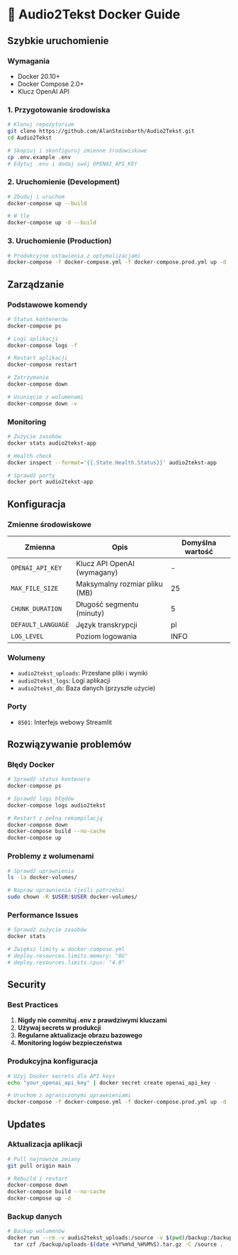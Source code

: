 # 🐳 Audio2Tekst Docker Guide

## Szybkie uruchomienie

### Wymagania
- Docker 20.10+
- Docker Compose 2.0+
- Klucz OpenAI API

### 1. Przygotowanie środowiska

```bash
# Klonuj repozytorium
git clone https://github.com/AlanSteinbarth/Audio2Tekst.git
cd Audio2Tekst

# Skopiuj i skonfiguruj zmienne środowiskowe
cp .env.example .env
# Edytuj .env i dodaj swój OPENAI_API_KEY
```

### 2. Uruchomienie (Development)

```bash
# Zbuduj i uruchom
docker-compose up --build

# W tle
docker-compose up -d --build
```

### 3. Uruchomienie (Production)

```bash
# Produkcyjne ustawienia z optymalizacjami
docker-compose -f docker-compose.yml -f docker-compose.prod.yml up -d
```

## Zarządzanie

### Podstawowe komendy

```bash
# Status kontenerów
docker-compose ps

# Logi aplikacji
docker-compose logs -f

# Restart aplikacji
docker-compose restart

# Zatrzymanie
docker-compose down

# Usunięcie z wolumenami
docker-compose down -v
```

### Monitoring

```bash
# Zużycie zasobów
docker stats audio2tekst-app

# Health check
docker inspect --format='{{.State.Health.Status}}' audio2tekst-app

# Sprawdź porty
docker port audio2tekst-app
```

## Konfiguracja

### Zmienne środowiskowe

| Zmienna | Opis | Domyślna wartość |
|---------|------|------------------|
| `OPENAI_API_KEY` | Klucz API OpenAI (wymagany) | - |
| `MAX_FILE_SIZE` | Maksymalny rozmiar pliku (MB) | 25 |
| `CHUNK_DURATION` | Długość segmentu (minuty) | 5 |
| `DEFAULT_LANGUAGE` | Język transkrypcji | pl |
| `LOG_LEVEL` | Poziom logowania | INFO |

### Wolumeny

- `audio2tekst_uploads`: Przesłane pliki i wyniki
- `audio2tekst_logs`: Logi aplikacji
- `audio2tekst_db`: Baza danych (przyszłe użycie)

### Porty

- `8501`: Interfejs webowy Streamlit

## Rozwiązywanie problemów

### Błędy Docker

```bash
# Sprawdź status kontenera
docker-compose ps

# Sprawdź logi błędów
docker-compose logs audio2tekst

# Restart z pełną rekompilacją
docker-compose down
docker-compose build --no-cache
docker-compose up
```

### Problemy z wolumenami

```bash
# Sprawdź uprawnienia
ls -la docker-volumes/

# Napraw uprawnienia (jeśli potrzeba)
sudo chown -R $USER:$USER docker-volumes/
```

### Performance Issues

```bash
# Sprawdź zużycie zasobów
docker stats

# Zwiększ limity w docker-compose.yml
# deploy.resources.limits.memory: "8G"
# deploy.resources.limits.cpus: "4.0"
```

## Security

### Best Practices

1. **Nigdy nie commituj .env z prawdziwymi kluczami**
2. **Używaj secrets w produkcji**
3. **Regularne aktualizacje obrazu bazowego**
4. **Monitoring logów bezpieczeństwa**

### Produkcyjna konfiguracja

```bash
# Użyj Docker secrets dla API keys
echo "your_openai_api_key" | docker secret create openai_api_key -

# Uruchom z ograniczonymi uprawnieniami
docker-compose -f docker-compose.yml -f docker-compose.prod.yml up -d
```

## Updates

### Aktualizacja aplikacji

```bash
# Pull najnowsze zmiany
git pull origin main

# Rebuild i restart
docker-compose down
docker-compose build --no-cache
docker-compose up -d
```

### Backup danych

```bash
# Backup wolumenów
docker run --rm -v audio2tekst_uploads:/source -v $(pwd)/backup:/backup alpine \
  tar czf /backup/uploads-$(date +%Y%m%d_%H%M%S).tar.gz -C /source .
```
